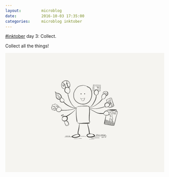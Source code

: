 ```yaml
---
layout:         microblog
date:           2016-10-03 17:35:00
categories:     microblog inktober
---
```

[#inktober](/categories/inktober) day 3: Collect.

Collect all the things!

![Collect everything](/images/microblog/201610031735.jpg)

